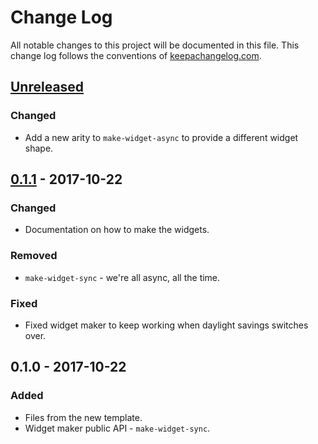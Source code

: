 # Change Log
All notable changes to this project will be documented in this file. This change log follows the conventions of [keepachangelog.com](http://keepachangelog.com/).

## [Unreleased]
### Changed
- Add a new arity to `make-widget-async` to provide a different widget shape.

## [0.1.1] - 2017-10-22
### Changed
- Documentation on how to make the widgets.

### Removed
- `make-widget-sync` - we're all async, all the time.

### Fixed
- Fixed widget maker to keep working when daylight savings switches over.

## 0.1.0 - 2017-10-22
### Added
- Files from the new template.
- Widget maker public API - `make-widget-sync`.

[Unreleased]: https://github.com/your-name/pokemon-scraper/compare/0.1.1...HEAD
[0.1.1]: https://github.com/your-name/pokemon-scraper/compare/0.1.0...0.1.1
